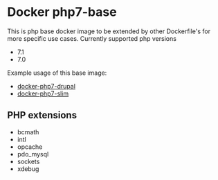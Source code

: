 # Docker  php7-base

This is php base docker image to be extended by other Dockerfile's for more specific use cases.
Currently supported php versions
- 7.1
- 7.0

Example usage of this base image:
- [docker-php7-drupal](https://github.com/comicrelief/docker-php7-drupal)
- [docker-php7-slim](https://github.com/comicrelief/docker-php7-slim)

## PHP extensions
 - bcmath
 - intl
 - opcache
 - pdo_mysql
 - sockets
 - xdebug
